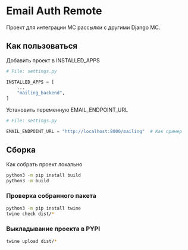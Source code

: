 # Email Auth Remote

Проект для интеграции МС рассылки с другими Django МС.

## Как пользоваться

Добавить проект в INSTALLED_APPS

```python
# File: settings.py

INSTALLED_APPS = [
    ...
    "mailing_backend",
]
```

Установить переменную EMAIL_ENDPOINT_URL

```python
# File: settings.py

EMAIL_ENDPOINT_URL = "http://localhost:8000/mailing"  # Как пример
```

## Сборка

Как собрать проект локально

```bash
python3 -m pip install build
python3 -m build 
```

### Проверка собранного пакета
```bash
python3 -m pip install twine
twine check dist/*
```

### Выкладывание проекта в PYPI
```bash
twine upload dist/*
```